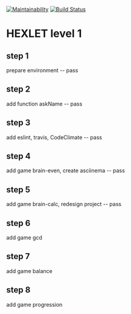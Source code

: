 [![Maintainability](https://api.codeclimate.com/v1/badges/cde6ba2cc734a4185669/maintainability)](https://codeclimate.com/github/Badasper/project-lvl1-s168/maintainability)
[![Build Status](https://travis-ci.org/Badasper/project-lvl1-s168.svg?branch=master)](https://travis-ci.org/Badasper/project-lvl1-s168)
# HEXLET level 1
## step 1
prepare environment -- pass 
## step 2
add function askName -- pass
## step 3
add eslint, travis, CodeClimate -- pass
## step 4
add game brain-even, create asciinema -- pass
## step 5
add game brain-calc, redesign project -- pass
## step 6
add game gcd
## step 7
add game balance
## step 8
add game progression
